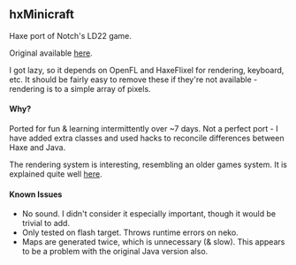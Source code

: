 ## hxMinicraft
Haxe port of Notch's LD22 game.

Original available [here](http://ludumdare.com/compo/ludum-dare-22/?action=preview&uid=398).

I got lazy, so it depends on OpenFL and HaxeFlixel for rendering, keyboard, etc. It should be fairly easy to remove these if they're not available - rendering is to a simple array of pixels.

#### Why?

Ported for fun & learning intermittently over ~7 days. Not a perfect port - I have added extra classes and used hacks to reconcile differences between Haxe and Java.

The rendering system is interesting, resembling an older games system. It is explained quite well  [here](http://www.mrspeaker.net/2011/12/30/colorising-sprites-1/).

#### Known Issues

- No sound. I didn't consider it especially important, though it would be trivial to add.
- Only tested on flash target. Throws runtime errors on neko.
- Maps are generated twice, which is unnecessary (& slow). This appears to be a problem with the original Java version also.
